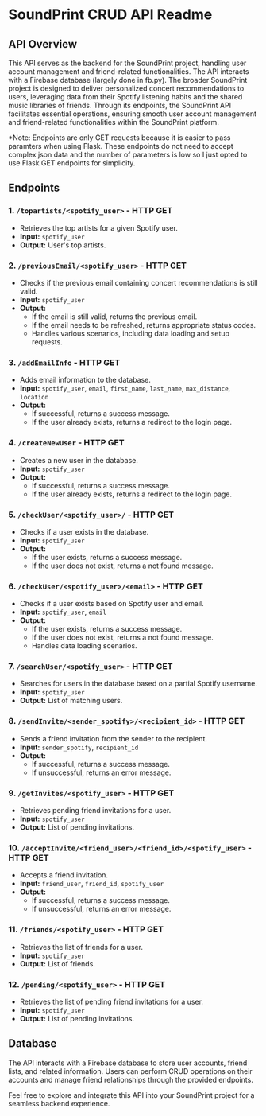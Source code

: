 # SoundPrint CRUD API Readme

## API Overview

This API serves as the backend for the SoundPrint project, handling user account management and friend-related functionalities. The API interacts with a Firebase database (largely done in fb.py). The broader SoundPrint project is designed to deliver personalized concert recommendations to users, leveraging data from their Spotify listening habits and the shared music libraries of friends. Through its endpoints, the SoundPrint API facilitates essential operations, ensuring smooth user account management and friend-related functionalities within the SoundPrint platform.

*Note: 
Endpoints are only GET requests because it is easier to pass paramters when using Flask. These endpoints do not need to accept complex json data and the number of parameters is low so I just opted to use Flask GET endpoints for simplicity. 

## Endpoints

### 1. `/topartists/<spotify_user>` - HTTP GET

- Retrieves the top artists for a given Spotify user.
- **Input:** `spotify_user`
- **Output:** User's top artists.

### 2. `/previousEmail/<spotify_user>` - HTTP GET

- Checks if the previous email containing concert recommendations is still valid.
- **Input:** `spotify_user`
- **Output:**
  - If the email is still valid, returns the previous email.
  - If the email needs to be refreshed, returns appropriate status codes.
  - Handles various scenarios, including data loading and setup requests.

### 3. `/addEmailInfo` - HTTP GET

- Adds email information to the database.
- **Input:** `spotify_user`, `email`, `first_name`, `last_name`, `max_distance`, `location`
- **Output:**
  - If successful, returns a success message.
  - If the user already exists, returns a redirect to the login page.

### 4. `/createNewUser` - HTTP GET

- Creates a new user in the database.
- **Input:** `spotify_user`
- **Output:**
  - If successful, returns a success message.
  - If the user already exists, returns a redirect to the login page.

### 5. `/checkUser/<spotify_user>/` - HTTP GET

- Checks if a user exists in the database.
- **Input:** `spotify_user`
- **Output:**
  - If the user exists, returns a success message.
  - If the user does not exist, returns a not found message.

### 6. `/checkUser/<spotify_user>/<email>` - HTTP GET

- Checks if a user exists based on Spotify user and email.
- **Input:** `spotify_user`, `email`
- **Output:**
  - If the user exists, returns a success message.
  - If the user does not exist, returns a not found message.
  - Handles data loading scenarios.

### 7. `/searchUser/<spotify_user>` - HTTP GET

- Searches for users in the database based on a partial Spotify username.
- **Input:** `spotify_user`
- **Output:** List of matching users.

### 8. `/sendInvite/<sender_spotify>/<recipient_id>` - HTTP GET

- Sends a friend invitation from the sender to the recipient.
- **Input:** `sender_spotify`, `recipient_id`
- **Output:**
  - If successful, returns a success message.
  - If unsuccessful, returns an error message.

### 9. `/getInvites/<spotify_user>` - HTTP GET

- Retrieves pending friend invitations for a user.
- **Input:** `spotify_user`
- **Output:** List of pending invitations.

### 10. `/acceptInvite/<friend_user>/<friend_id>/<spotify_user>` - HTTP GET

- Accepts a friend invitation.
- **Input:** `friend_user`, `friend_id`, `spotify_user`
- **Output:**
  - If successful, returns a success message.
  - If unsuccessful, returns an error message.

### 11. `/friends/<spotify_user>` - HTTP GET

- Retrieves the list of friends for a user.
- **Input:** `spotify_user`
- **Output:** List of friends.

### 12. `/pending/<spotify_user>` - HTTP GET

- Retrieves the list of pending friend invitations for a user.
- **Input:** `spotify_user`
- **Output:** List of pending invitations.

## Database

The API interacts with a Firebase database to store user accounts, friend lists, and related information. Users can perform CRUD operations on their accounts and manage friend relationships through the provided endpoints.

Feel free to explore and integrate this API into your SoundPrint project for a seamless backend experience.

